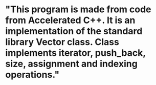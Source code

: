 
"This program is made from code from Accelerated C++. It is an implementation of the standard library Vector class. Class implements iterator, push_back, size, assignment and indexing operations." 
=======

